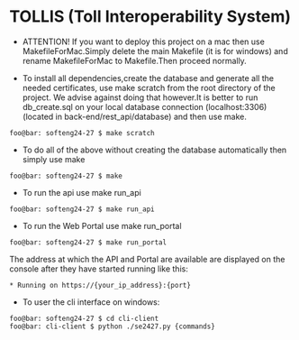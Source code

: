 # TOLLIS (Toll Interoperability System)

- ATTENTION! If you want to deploy this project on a mac then use MakefileForMac.Simply delete the main Makefile (it is for windows) and rename MakefileForMac to Makefile.Then proceed normally.

- To install all dependencies,create the database and generate all the needed certificates, use make scratch from the root directory of the project.
We advise against doing that however.It is better to run db_create.sql on your local database connection (localhost:3306) (located in back-end/rest_api/database) and then use make.

```console
foo@bar: softeng24-27 $ make scratch
```

- To do all of the above without creating the database automatically then simply use make

```console
foo@bar: softeng24-27 $ make
```

- To run the api use make run_api

```console
foo@bar: softeng24-27 $ make run_api
```

- To run the Web Portal use make run_portal

```console
foo@bar: softeng24-27 $ make run_portal
```

The address at which the API and Portal are available are displayed on the console after they have started running like this:
```console
* Running on https://{your_ip_address}:{port}
```

- To user the cli interface on windows:
```console
foo@bar: softeng24-27 $ cd cli-client
foo@bar: cli-client $ python ./se2427.py {commands}
```
